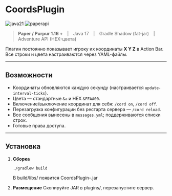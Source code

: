 # CoordsPlugin

![java21](https://img.shields.io/badge/Java-21-blue) ![paperapi](https://img.shields.io/badge/API-Paper%201.20%2B-orange)

> **Paper / Purpur 1.16 +** | Java 17 | Gradle Shadow (fat-jar) | Adventure API (HEX-цвета)

Плагин постоянно показывает игроку их координаты **X Y Z** в Action Bar.  
Все строки и цвета настраиваются через YAML-файлы.

---

## Возможности

* Координаты обновляются каждую секунду (настраивается `update-interval-ticks`).
* Цвета — стандартные `&a` и HEX `&FFAA00`.
* Включение/выключение координат для себя: `/cord on`, `/cord off`.
* Перезагрузка конфигурации без рестарта сервера — `/cord reload`.
* Все сообщения вынесены в `messages.yml`; поддерживаются списки строк.
* Готовые права доступа.

---

## Установка

1. **Сборка**  
   ```bash
   ./gradlew build
   ```
   В build/libs/ появится CoordsPlugin-<version>.jar
   
2. **Размещение**
Скопируйте JAR в plugins/, перезапустите сервер.
